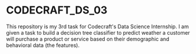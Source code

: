# CODECRAFT_DS_03
This repository is my 3rd task for Codecraft's Data Science Internship. I am given a task to build a decision tree classifier to predict weather a customer will purchase a product or service based on their demographic and behavioral data (the features).
